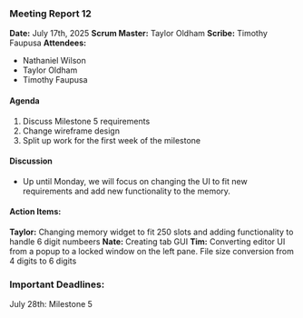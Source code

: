 ### Meeting Report 12

**Date:** July 17th, 2025
**Scrum Master:** Taylor Oldham
**Scribe:** Timothy Faupusa
**Attendees:**

- Nathaniel Wilson
- Taylor Oldham
- Timothy Faupusa

#### Agenda
1. Discuss Milestone 5 requirements
2. Change wireframe design
3. Split up work for the first week of the milestone

#### Discussion
- Up until Monday, we will focus on changing the UI to fit new requirements and add new functionality to the memory.

#### Action Items:
**Taylor:** 
Changing memory widget to fit 250 slots and adding functionality to handle 6 digit numbeers
**Nate:** 
Creating tab GUI
**Tim:** 
Converting editor UI from a popup to a locked window on the left pane.
File size conversion from 4 digits to 6 digits


### Important Deadlines:
July 28th: Milestone 5


